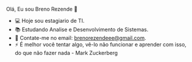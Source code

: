  Olá, Eu sou Breno Rezende 👋

- 💻 Hoje sou estagiario de TI.
- 📚 Estudando Analise e Desenvolvimento de Sistemas.
- 📧 Contate-me no email: brenorezendeee@gmail.com.
- ⚡ É melhor você tentar algo, vê-lo não funcionar e aprender com isso, do que não fazer nada - Mark Zuckerberg 

